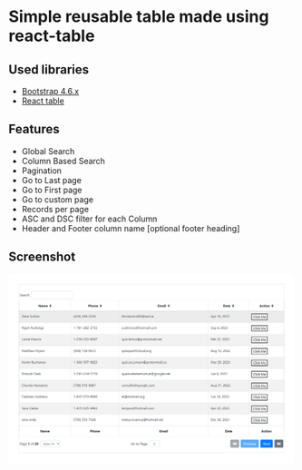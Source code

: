 # Simple reusable table made using react-table

## Used libraries
- [Bootstrap 4.6.x](https://getbootstrap.com/docs/4.6/getting-started/introduction/)
- [React table](https://react-table-v7.tanstack.com/)

## Features 
- Global Search
- Column Based Search
- Pagination
- Go to Last page
- Go to First page
- Go to custom page
- Records per page
- ASC and DSC filter for each Column
- Header and Footer column name [optional footer heading]

## Screenshot
![simple table](https://github.com/varun-d1/react-table-practice/blob/main/screenshots/react-table.png)